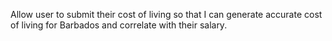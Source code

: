 Allow user to submit their cost of living so that I can generate accurate cost of living for Barbados and correlate with their salary. 
